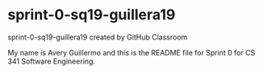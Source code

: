 # sprint-0-sq19-guillera19
sprint-0-sq19-guillera19 created by GitHub Classroom

My name is Avery Guillermo and this is the README file for Sprint 0 for CS 341 Software Engineering.
